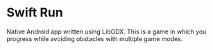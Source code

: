 # Swift Run

Native Android app written using LibGDX. This is a game in which you progress while avoiding obstacles with multiple game modes.
